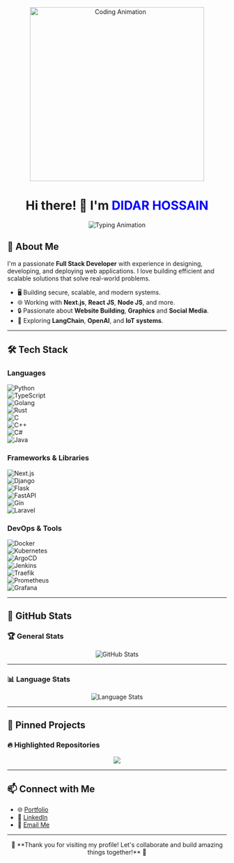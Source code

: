 <div align="center">
<img src="https://camo.githubusercontent.com/87af9a9fec730c94fc8b08eb21fa5ef6ab7831a67ba17bf8cc76696f6e4be1ef/68747470733a2f2f63646e2e6472696262626c652e636f6d2f75736572732f313138373833362f73637265656e73686f74732f363533393432392f70726f6772616d65722e676966" alt="Coding Animation" width="400">
</div>

<div align="center">
<h1 align="center">Hi there! 👋 I'm <span style="color:blue">DIDAR HOSSAIN</span></h1>

<p align="center">
  <img src="https://readme-typing-svg.demolab.com?font=Fira+Code&pause=1000&color=FF0000&width=435&lines=Full+Stack+Developer;Tech+Enthusiast;Tech+Enthusiast;Social+Media+Specialist" alt="Typing Animation">
</p>
</div>

## 🌟 About Me  
I'm a passionate **Full Stack Developer** with experience in designing, developing, and deploying web applications. I love building efficient and scalable solutions that solve real-world problems.


- 🖥️ Building secure, scalable, and modern systems.
- 🌐 Working with **Next.js**, **React JS**, **Node JS**, and more.
- 🔒 Passionate about **Website Building**, **Graphics** and **Social Media**.
- 🚀 Exploring **LangChain**, **OpenAI**, and **IoT systems**.

---

## 🛠️ Tech Stack  

### Languages  
![Python](https://img.shields.io/badge/Python-FFD43B?style=for-the-badge&logo=python&logoColor=blue)  
![TypeScript](https://img.shields.io/badge/TypeScript-007ACC?style=for-the-badge&logo=typescript&logoColor=white)  
![Golang](https://img.shields.io/badge/Go-00ADD8?style=for-the-badge&logo=go&logoColor=white)  
![Rust](https://img.shields.io/badge/Rust-000000?style=for-the-badge&logo=rust&logoColor=white)  
![C](https://img.shields.io/badge/C-A8B9CC?style=for-the-badge&logo=c&logoColor=white)  
![C++](https://img.shields.io/badge/C%2B%2B-00599C?style=for-the-badge&logo=cplusplus&logoColor=white)  
![C#](https://img.shields.io/badge/C%23-239120?style=for-the-badge&logo=csharp&logoColor=white)  
![Java](https://img.shields.io/badge/Java-007396?style=for-the-badge&logo=java&logoColor=white)  

### Frameworks & Libraries  
![Next.js](https://img.shields.io/badge/Next.js-000?style=for-the-badge&logo=nextdotjs&logoColor=white)  
![Django](https://img.shields.io/badge/Django-092E20?style=for-the-badge&logo=django&logoColor=white)  
![Flask](https://img.shields.io/badge/Flask-000000?style=for-the-badge&logo=flask&logoColor=white)  
![FastAPI](https://img.shields.io/badge/FastAPI-009688?style=for-the-badge&logo=fastapi&logoColor=white)  
![Gin](https://img.shields.io/badge/Gin-00ADD8?style=for-the-badge&logo=go&logoColor=white)  
![Laravel](https://img.shields.io/badge/Laravel-FF2D20?style=for-the-badge&logo=laravel&logoColor=white)  

### DevOps & Tools  
![Docker](https://img.shields.io/badge/Docker-2496ED?style=for-the-badge&logo=docker&logoColor=white)  
![Kubernetes](https://img.shields.io/badge/Kubernetes-326CE5?style=for-the-badge&logo=kubernetes&logoColor=white)  
![ArgoCD](https://img.shields.io/badge/ArgoCD-FE4C36?style=for-the-badge&logo=argo&logoColor=white)  
![Jenkins](https://img.shields.io/badge/Jenkins-D24939?style=for-the-badge&logo=jenkins&logoColor=white)  
![Traefik](https://img.shields.io/badge/Traefik-FF9A00?style=for-the-badge&logo=traefik&logoColor=white)  
![Prometheus](https://img.shields.io/badge/Prometheus-E6522C?style=for-the-badge&logo=prometheus&logoColor=white)  
![Grafana](https://img.shields.io/badge/Grafana-F46800?style=for-the-badge&logo=grafana&logoColor=white)  

---

## 🌟 GitHub Stats  

### 🏆 General Stats  
<div align="center">
  <img src="https://github-readme-stats.vercel.app/api?username=expertdidar&show_icons=true&theme=radical" alt="GitHub Stats">
</div>

---

### 📊 Language Stats  
<div align="center">
  <img src="https://github-readme-stats.vercel.app/api/top-langs/?username=expertdidar&layout=donut" alt="Language Stats">
</div>

---

## 📌 Pinned Projects  

### 🔥 Highlighted Repositories  
<div align="center">
  <img src="https://expertdidar.github.io/CSS-Project-0/">
 </div>

---

## 📫 Connect with Me  

- 🌐 [Portfolio](https://expertdidar.com/)  
- 💼 [LinkedIn](https://www.linkedin.com/in/expertdidar/)  
- 📧 [Email Me](mailto:expertdidar@gmail.com)  

---

<p align="center">
  🚀 **Thank you for visiting my profile! Let's collaborate and build amazing things together!** 🚀
</p>
